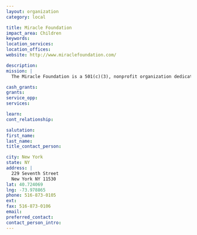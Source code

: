 ```yaml
---
layout: organization
category: local

title: Miracle Foundation
impact_area: Children
keywords: 
location_services: 
location_offices: 
website: http://www.miraclefoundation.com/

description: 
mission: |
  The Miracle Foundation is a 501(c)(3), nonprofit organization dedicated to improving the lives of those diagnosed with cancer and to finding a cure for this disease. Integral to our mission are improving patient care, increasing cancer awareness and funding worthy scientific research. Our efforts focus on raising funds to support the work of individuals and organizations who can help us achieve our goals.

cash_grants: 
grants: 
service_opp: 
services: 

learn: 
cont_relationship: 

salutation: 
first_name: 
last_name: 
title_contact_person: 

city: New York
state: NY
address: |
  229 Seventh Street  
  New York NY 11530
lat: 40.724069
lng: -73.978865
phone: 516-873-0105
ext: 
fax: 516-873-0106
email: 
preferred_contact: 
contact_person_intro: 
---
```

